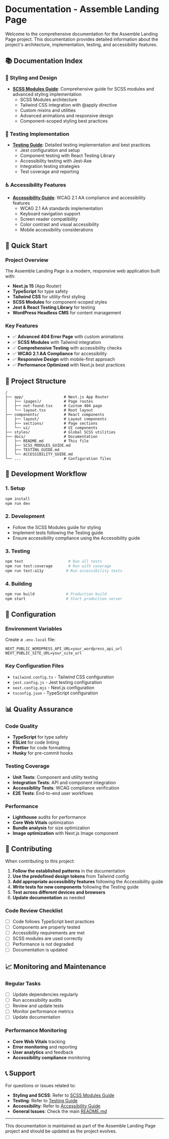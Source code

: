 # Documentation - Assemble Landing Page

Welcome to the comprehensive documentation for the Assemble Landing Page project. This documentation provides detailed information about the project's architecture, implementation, testing, and accessibility features.

## 📚 Documentation Index

### 🎨 Styling and Design
- **[SCSS Modules Guide](./SCSS_MODULES_GUIDE.md)**: Comprehensive guide for SCSS modules and advanced styling implementation
  - SCSS Modules architecture
  - Tailwind CSS integration with @apply directive
  - Custom mixins and utilities
  - Advanced animations and responsive design
  - Component-scoped styling best practices

### 🧪 Testing Implementation
- **[Testing Guide](./TESTING_GUIDE.md)**: Detailed testing implementation and best practices
  - Jest configuration and setup
  - Component testing with React Testing Library
  - Accessibility testing with Jest-Axe
  - Integration testing strategies
  - Test coverage and reporting

### ♿ Accessibility Features
- **[Accessibility Guide](./ACCESSIBILITY_GUIDE.md)**: WCAG 2.1 AA compliance and accessibility features
  - WCAG 2.1 AA standards implementation
  - Keyboard navigation support
  - Screen reader compatibility
  - Color contrast and visual accessibility
  - Mobile accessibility considerations

## 🚀 Quick Start

### Project Overview
The Assemble Landing Page is a modern, responsive web application built with:
- **Next.js 15** (App Router)
- **TypeScript** for type safety
- **Tailwind CSS** for utility-first styling
- **SCSS Modules** for component-scoped styles
- **Jest & React Testing Library** for testing
- **WordPress Headless CMS** for content management

### Key Features
- ✅ **Advanced 404 Error Page** with custom animations
- ✅ **SCSS Modules** with Tailwind integration
- ✅ **Comprehensive Testing** with accessibility checks
- ✅ **WCAG 2.1 AA Compliance** for accessibility
- ✅ **Responsive Design** with mobile-first approach
- ✅ **Performance Optimized** with Next.js best practices

## 📁 Project Structure

```
/
├── app/                  # Next.js App Router
│   ├── (pages)/          # Page routes
│   ├── not-found.tsx     # Custom 404 page
│   └── layout.tsx        # Root layout
├── components/           # React components
│   ├── layout/           # Layout components
│   ├── sections/         # Page sections
│   └── ui/               # UI components
├── styles/               # Global SCSS utilities
├── docs/                 # Documentation
│   ├── README.md         # This file
│   ├── SCSS_MODULES_GUIDE.md
│   ├── TESTING_GUIDE.md
│   └── ACCESSIBILITY_GUIDE.md
└── ...                   # Configuration files
```

## 🎯 Development Workflow

### 1. Setup
```bash
npm install
npm run dev
```

### 2. Development
- Follow the SCSS Modules guide for styling
- Implement tests following the Testing guide
- Ensure accessibility compliance using the Accessibility guide

### 3. Testing
```bash
npm test                    # Run all tests
npm run test:coverage       # Run with coverage
npm run test:a11y          # Run accessibility tests
```

### 4. Building
```bash
npm run build              # Production build
npm start                  # Start production server
```

## 🔧 Configuration

### Environment Variables
Create a `.env.local` file:
```env
NEXT_PUBLIC_WORDPRESS_API_URL=your_wordpress_api_url
NEXT_PUBLIC_SITE_URL=your_site_url
```

### Key Configuration Files
- `tailwind.config.ts` - Tailwind CSS configuration
- `jest.config.js` - Jest testing configuration
- `next.config.mjs` - Next.js configuration
- `tsconfig.json` - TypeScript configuration

## 📊 Quality Assurance

### Code Quality
- **TypeScript** for type safety
- **ESLint** for code linting
- **Prettier** for code formatting
- **Husky** for pre-commit hooks

### Testing Coverage
- **Unit Tests**: Component and utility testing
- **Integration Tests**: API and component integration
- **Accessibility Tests**: WCAG compliance verification
- **E2E Tests**: End-to-end user workflows

### Performance
- **Lighthouse** audits for performance
- **Core Web Vitals** optimization
- **Bundle analysis** for size optimization
- **Image optimization** with Next.js Image component

## 🤝 Contributing

When contributing to this project:

1. **Follow the established patterns** in the documentation
2. **Use the predefined design tokens** from Tailwind config
3. **Add appropriate accessibility features** following the Accessibility guide
4. **Write tests for new components** following the Testing guide
5. **Test across different devices and browsers**
6. **Update documentation** as needed

### Code Review Checklist
- [ ] Code follows TypeScript best practices
- [ ] Components are properly tested
- [ ] Accessibility requirements are met
- [ ] SCSS modules are used correctly
- [ ] Performance is not degraded
- [ ] Documentation is updated

## 📈 Monitoring and Maintenance

### Regular Tasks
- [ ] Update dependencies regularly
- [ ] Run accessibility audits
- [ ] Review and update tests
- [ ] Monitor performance metrics
- [ ] Update documentation

### Performance Monitoring
- **Core Web Vitals** tracking
- **Error monitoring** and reporting
- **User analytics** and feedback
- **Accessibility compliance** monitoring

## 📞 Support

For questions or issues related to:

- **Styling and SCSS**: Refer to [SCSS Modules Guide](./SCSS_MODULES_GUIDE.md)
- **Testing**: Refer to [Testing Guide](./TESTING_GUIDE.md)
- **Accessibility**: Refer to [Accessibility Guide](./ACCESSIBILITY_GUIDE.md)
- **General Issues**: Check the main [README.md](../README.md)

---

This documentation is maintained as part of the Assemble Landing Page project and should be updated as the project evolves. 
